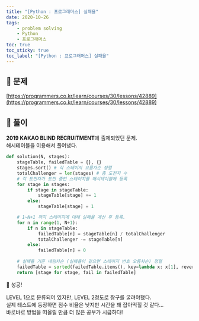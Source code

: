 ```yaml
---
title: "[Python : 프로그래머스] 실패율"
date: 2020-10-26
tags:
    - problem solving
    - Python
    - 프로그래머스
toc: true
toc_sticky: true
toc_label: "[Python : 프로그래머스] 실패율"
---
```

## 📝 문제
[https://programmers.co.kr/learn/courses/30/lessons/42889](https://programmers.co.kr/learn/courses/30/lessons/42889)

## 🎯 풀이
**2019 KAKAO BLIND RECRUITMENT**에 출제되었던 문제.  
해시테이블을 이용해서 풀어냈다.

```python
def solution(N, stages):
    stageTable, failedTable = {}, {}
    stages.sort() # 각 스테이지 오름차순 정렬
    totalChallenger = len(stages) # 총 도전자 수
    # 각 도전자가 도전 중인 스테이지를 해시테이블에 등록
    for stage in stages:
        if stage in stageTable:
            stageTable[stage] += 1
        else:
            stageTable[stage] = 1

    # 1~N+1 까지 스테이지에 대해 실패율 계산 후 등록.
    for n in range(1, N+1):
        if n in stageTable:
            failedTable[n] = stageTable[n] / totalChallenger
            totalChallenger -= stageTable[n]
        else:
            failedTable[n] = 0
    
    # 실패율 기준 내림차순 (실패율이 같으면 스테이지 번호 오름차순) 정렬
    failedTable = sorted(failedTable.items(), key=lambda x: x[1], reverse=True)
    return [stage for stage, fail in failedTable]
```
👏 성공!  
  
LEVEL 1으로 분류되어 있지만, LEVEL 2정도로 짱구를 굴려야했다.  
실제 테스트에 등장하면 점수 비율은 낮지만 시간을 꽤 잡아먹힐 것 같다...  
바로바로 방법을 떠올릴 만큼 더 많은 공부가 시급하다!  
